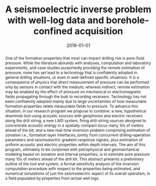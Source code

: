﻿---
title: "A seismoelectric inverse problem with well-log data and borehole-confined acquisition"
date: 2019-01-01
publishDate: 2020-01-17T02:43:54.255705Z
authors: ["Aim ́e Fournier", "Charles-Henri Clerget", "Pawan Bharadwaj", "Alexandru Merciu", "Gjertrud Skar"]
publication_types: ["1"]
abstract: "One of the formation properties that most can impact drilling risk is pore-fluid pressure. While the literature abounds with analyses, computation and laboratory experiments, and case studies purportedly providing the remote estimation of pressure, none has yet lead to a technology that is confidently adopted in general drilling situations, or even in well-defined specific situations. It is a consequence of physics that direct measurement of pressure can be performed only by sensors in contact with the medium; whereas indirect, remote estimation may be enabled by the effect of pressure on mechanical or electromagnetic fields propagating through the bulk to recording receivers. Technology has not been confidently adopted mainly due to large uncertainties of how measurable formation properties relate measurable fields to pressure. To advance this situation, in our research program we propose to combine: a new, hypothetical downhole tool using acoustic sources with geophones and electric receivers along the drill string; a new LWD system, firing drill-string sources designed to concentrate acoustic energy in a spatially compact locus many 10s of meters ahead of the bit; and a new real-time inversion problem comprising estimation of zonation i.e., formation layer interfaces, jointly from concurrent drilling-operation parameters and seismoelectric gradient-response signals, plus estimation of uniform acoustic and electric properties within depth intervals. The aim of this program, ultimately to be conjoined with petrophysical and geomechanical modeling based on zonation and interval properties, is to estimate pore pressure many 10s of meters ahead of the drill bit. This abstract presents a preliminary outline of the tool and system, a formal sensitivity analysis of the inversion computation procedure with respect to the properties being estimated, and numerical simulations of just the seismoelectric aspect of its overall operation, in a field populated by properties from actual well logs."
featured: false
publication: "*SEG Technical Program Expanded Abstracts 2019*"
---

